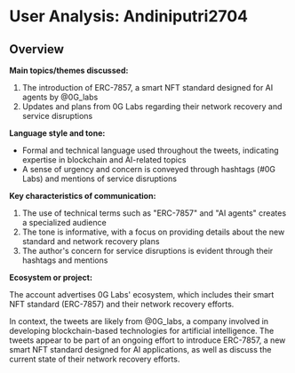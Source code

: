 # User Analysis: Andiniputri2704

## Overview

**Main topics/themes discussed:**

1. The introduction of ERC-7857, a smart NFT standard designed for AI agents by @0G_labs
2. Updates and plans from 0G Labs regarding their network recovery and service disruptions

**Language style and tone:**

* Formal and technical language used throughout the tweets, indicating expertise in blockchain and AI-related topics
* A sense of urgency and concern is conveyed through hashtags (#0G Labs) and mentions of service disruptions

**Key characteristics of communication:**

1. The use of technical terms such as "ERC-7857" and "AI agents" creates a specialized audience
2. The tone is informative, with a focus on providing details about the new standard and network recovery plans
3. The author's concern for service disruptions is evident through their hashtags and mentions

**Ecosystem or project:**

The account advertises 0G Labs' ecosystem, which includes their smart NFT standard (ERC-7857) and their network recovery efforts.

In context, the tweets are likely from @0G_labs, a company involved in developing blockchain-based technologies for artificial intelligence. The tweets appear to be part of an ongoing effort to introduce ERC-7857, a new smart NFT standard designed for AI applications, as well as discuss the current state of their network recovery efforts.